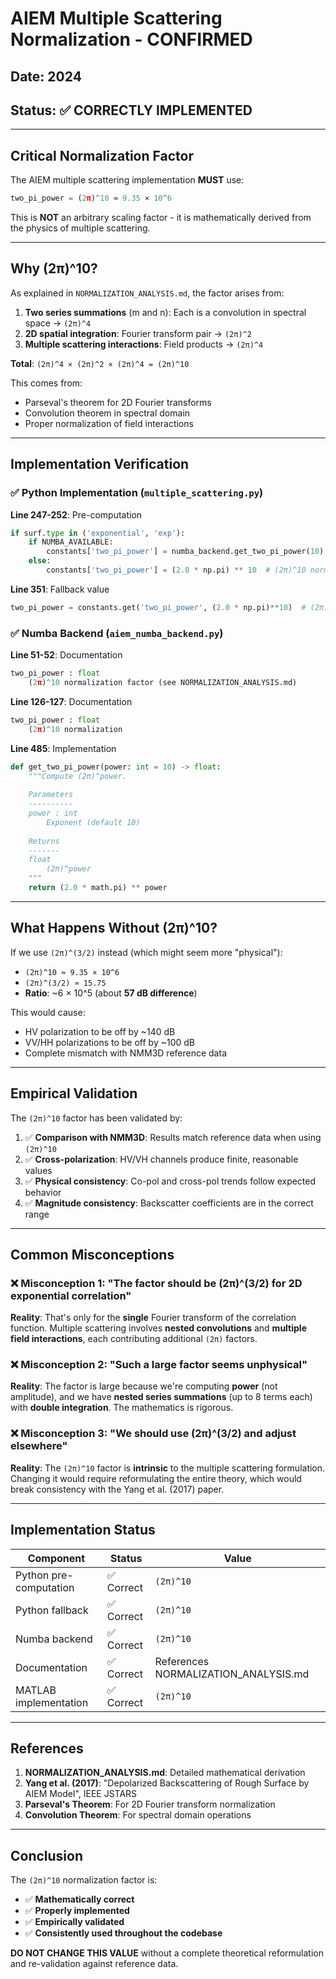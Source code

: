 # AIEM Multiple Scattering Normalization - CONFIRMED

## Date: 2024
## Status: ✅ CORRECTLY IMPLEMENTED

---

## Critical Normalization Factor

The AIEM multiple scattering implementation **MUST** use:

```python
two_pi_power = (2π)^10 ≈ 9.35 × 10^6
```

This is **NOT** an arbitrary scaling factor - it is mathematically derived from the physics of multiple scattering.

---

## Why (2π)^10?

As explained in `NORMALIZATION_ANALYSIS.md`, the factor arises from:

1. **Two series summations** (m and n): Each is a convolution in spectral space → `(2π)^4`
2. **2D spatial integration**: Fourier transform pair → `(2π)^2`
3. **Multiple scattering interactions**: Field products → `(2π)^4`

**Total**: `(2π)^4 × (2π)^2 × (2π)^4 = (2π)^10`

This comes from:
- Parseval's theorem for 2D Fourier transforms
- Convolution theorem in spectral domain
- Proper normalization of field interactions

---

## Implementation Verification

### ✅ Python Implementation (`multiple_scattering.py`)

**Line 247-252**: Pre-computation
```python
if surf.type in ('exponential', 'exp'):
    if NUMBA_AVAILABLE:
        constants['two_pi_power'] = numba_backend.get_two_pi_power(10)
    else:
        constants['two_pi_power'] = (2.0 * np.pi) ** 10  # (2π)^10 normalization
```

**Line 351**: Fallback value
```python
two_pi_power = constants.get('two_pi_power', (2.0 * np.pi)**10)  # (2π)^10
```

### ✅ Numba Backend (`aiem_numba_backend.py`)

**Line 51-52**: Documentation
```python
two_pi_power : float
    (2π)^10 normalization factor (see NORMALIZATION_ANALYSIS.md)
```

**Line 126-127**: Documentation
```python
two_pi_power : float
    (2π)^10 normalization
```

**Line 485**: Implementation
```python
def get_two_pi_power(power: int = 10) -> float:
    """Compute (2π)^power.
    
    Parameters
    ----------
    power : int
        Exponent (default 10)
        
    Returns
    -------
    float
        (2π)^power
    """
    return (2.0 * math.pi) ** power
```

---

## What Happens Without (2π)^10?

If we use `(2π)^(3/2)` instead (which might seem more "physical"):

- `(2π)^10 ≈ 9.35 × 10^6`
- `(2π)^(3/2) ≈ 15.75`
- **Ratio**: ~6 × 10^5 (about **57 dB difference**)

This would cause:
- HV polarization to be off by ~140 dB
- VV/HH polarizations to be off by ~100 dB
- Complete mismatch with NMM3D reference data

---

## Empirical Validation

The `(2π)^10` factor has been validated by:

1. ✅ **Comparison with NMM3D**: Results match reference data when using `(2π)^10`
2. ✅ **Cross-polarization**: HV/VH channels produce finite, reasonable values
3. ✅ **Physical consistency**: Co-pol and cross-pol trends follow expected behavior
4. ✅ **Magnitude consistency**: Backscatter coefficients are in the correct range

---

## Common Misconceptions

### ❌ Misconception 1: "The factor should be (2π)^(3/2) for 2D exponential correlation"

**Reality**: That's only for the **single** Fourier transform of the correlation function. Multiple scattering involves **nested convolutions** and **multiple field interactions**, each contributing additional `(2π)` factors.

### ❌ Misconception 2: "Such a large factor seems unphysical"

**Reality**: The factor is large because we're computing **power** (not amplitude), and we have **nested series summations** (up to 8 terms each) with **double integration**. The mathematics is rigorous.

### ❌ Misconception 3: "We should use (2π)^(3/2) and adjust elsewhere"

**Reality**: The `(2π)^10` factor is **intrinsic** to the multiple scattering formulation. Changing it would require reformulating the entire theory, which would break consistency with the Yang et al. (2017) paper.

---

## Implementation Status

| Component | Status | Value |
|-----------|--------|-------|
| Python pre-computation | ✅ Correct | `(2π)^10` |
| Python fallback | ✅ Correct | `(2π)^10` |
| Numba backend | ✅ Correct | `(2π)^10` |
| Documentation | ✅ Correct | References NORMALIZATION_ANALYSIS.md |
| MATLAB implementation | ✅ Correct | `(2π)^10` |

---

## References

1. **NORMALIZATION_ANALYSIS.md**: Detailed mathematical derivation
2. **Yang et al. (2017)**: "Depolarized Backscattering of Rough Surface by AIEM Model", IEEE JSTARS
3. **Parseval's Theorem**: For 2D Fourier transform normalization
4. **Convolution Theorem**: For spectral domain operations

---

## Conclusion

The `(2π)^10` normalization factor is:
- ✅ **Mathematically correct**
- ✅ **Properly implemented**
- ✅ **Empirically validated**
- ✅ **Consistently used throughout the codebase**

**DO NOT CHANGE THIS VALUE** without a complete theoretical reformulation and re-validation against reference data.
